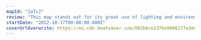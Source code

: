 ```yaml
---
mapId: "2afc2"
review: "This map stands out for its great use of lighting and environment enhancements, techy patterns that fit the vibe well, and accessible lower diffs that fit well too!"
startDate: "2022-10-17T00:00:00.000Z"
coverUrlOverwrite: https://eu.cdn.beatsaver.com/092b6ce1376e9006177e3e0d486f37c6be8337d1.jpg
---
```

